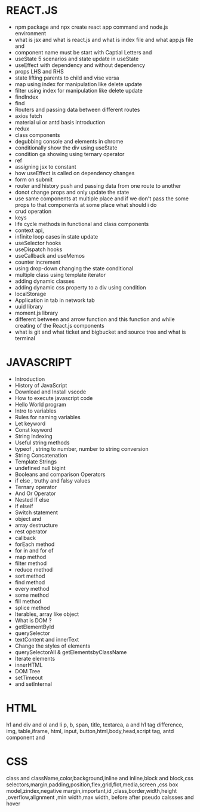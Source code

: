 <h1><b>REACT.JS</b></h1>

<ul>
 <li> npm package and npx create react app command and node.js environment </li>
 <li> what is jsx and what is react.js and what is index file and what app.js file and </li>
 <li> component name must be start with Captial Letters and </li>
 <li> useState 5 scenarios and state update in useState </li>
 <li> useEffect with dependency and without dependency </li>
 <li> props LHS and RHS </li>
 <li> state lifting parents to child and vise versa </li>
 <li> map using index for manipulation like delete update </li>
 <li> filter using index for manipulation like delete update </li>
 <li> findIndex </li>
 <li> find </li>
 <li> Routers and passing data between different routes </li>
 <li> axios fetch </li>
 <li> material ui or antd basis introduction </li>
 <li> redux </li>
 <li> class components </li>
 <li> degubbing console and elements in chrome </li>
 <li> conditionally show the div using useState </li>
 <li> condition ga showing using ternary operator </li>
 <li> ref </li>
 <li> assigning jsx to constant </li>
 <li> how useEffect is called on dependency changes </li>
 <li> form on submit </li>
 <li> router and history push and passing data from one route to another </li>
 <li> donot change props and only update the state </li>
 <li> use same components at multiple place and if we don't pass the some props to that components at some place what should i do </li>
 <li> crud operation </li>
 <li> keys </li>
 <li> life cycle methods in functional and class components </li>
 <li> context api, </li>
 <li> infinite loop cases in state update </li>
 <li> useSelector hooks </li>
 <li> useDispatch hooks </li>
 <li> useCallback and useMemos </li>
 <li> counter increment </li>
 <li> using drop-down changing the state conditional </li>
 <li> multiple class using template iterator </li>
 <li> adding dynamic classes </li>
 <li> adding dynamic css property to a div using condition </li>
 <li> localStorage </li>
 <li> Application in tab in network tab </li>
 <li> uuid library </li>
 <li> moment.js library </li>
 <li> different between and arrow function and this function and while creating of the React.js components </li>
 <li> what is git and what ticket and bigbucket and source tree and what is terminal </li>
</ul>

 <h1><b> JAVASCRIPT</b> </h1>
<ul>
 <li> Introduction </li>
 <li> History of JavaScript </li>
 <li> Download and Install vscode </li>
 <li> How to execute javascript code </li>
 <li> Hello World program </li>
 <li> Intro to variables </li>
 <li> Rules for naming variables </li>
 <li> Let keyword </li>
 <li> Const keyword </li>
 <li> String Indexing </li>
 <li> Useful string methods </li>
 <li> typeof , string to number, number to string conversion </li>
 <li> String Concatenation </li>
 <li> Template Strings </li>
 <li> undefined null bigint </li>
 <li> Booleans and comparison Operators </li>
 <li> if else , truthy and falsy values </li>
 <li> Ternary operator </li>
 <li> And Or Operator </li>
 <li> Nested If else </li>
 <li> if elseif </li>
 <li> Switch statement </li>
 <li> object and </li>
 <li> array destructure </li>
 <li> rest operator </li>
 <li> callback </li>
 <li> forEach method </li>
 <li> for in and for of </li>
 <li> map method </li>
 <li> filter method </li>
 <li> reduce method </li>
 <li> sort method </li>
 <li> find method </li>
 <li> every method </li>
 <li> some method </li>
 <li> fill method </li>
 <li> splice method </li>
 <li> Iterables, array like object </li>
 <li> What is DOM ? </li>
 <li> getElementById </li>
 <li> querySelector </li>
 <li> textContent and innerText </li>
 <li> Change the styles of elements </li>
 <li> querySelectorAll & getElementsbyClassName </li>
 <li> Iterate elements </li>
 <li> innerHTML </li>
 <li> DOM Tree </li>
 <li> setTimeout </li>
 <li> and setInternal </li>
</ul>

 <h1><b> HTML</b> </h1>

h1 and div and ol and li p, b, span, title, textarea, a and h1 tag difference, img, table,iframe, html, input, button,html,body,head,script tag, antd component and

 <h1><b> CSS</b> </h1>

class and className,color,background,inline and inline,block and block,css selectors,margin,padding,position,flex,grid,flot,media,screen ,css box model,zindex,negative margin,important,id ,class,border,width,height ,overflow,alignment ,min width,max width, before after pseudo calssses and hover
